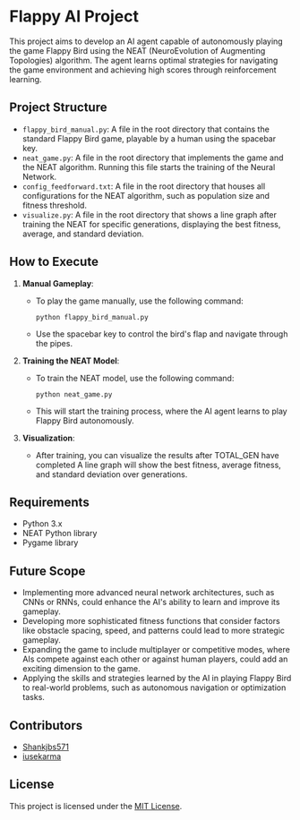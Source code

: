 # Flappy AI Project

This project aims to develop an AI agent capable of autonomously playing the game Flappy Bird using the NEAT (NeuroEvolution of Augmenting Topologies) algorithm. The agent learns optimal strategies for navigating the game environment and achieving high scores through reinforcement learning.

## Project Structure

- `flappy_bird_manual.py`: A file in the root directory that contains the standard Flappy Bird game, playable by a human using the spacebar key.
- `neat_game.py`: A file in the root directory that implements the game and the NEAT algorithm. Running this file starts the training of the Neural Network.
- `config_feedforward.txt`: A file in the root directory that houses all configurations for the NEAT algorithm, such as population size and fitness threshold.
- `visualize.py`: A file in the root directory that shows a line graph after training the NEAT for specific generations, displaying the best fitness, average, and standard deviation.

## How to Execute

1. **Manual Gameplay**:
   - To play the game manually, use the following command:
     ```
     python flappy_bird_manual.py
     ```
   - Use the spacebar key to control the bird's flap and navigate through the pipes.

2. **Training the NEAT Model**:
   - To train the NEAT model, use the following command:
     ```
     python neat_game.py
     ```
   - This will start the training process, where the AI agent learns to play Flappy Bird autonomously.

3. **Visualization**:
   - After training, you can visualize the results after TOTAL_GEN have completed
     A line graph will show the best fitness, average fitness, and standard deviation over generations.

## Requirements
- Python 3.x
- NEAT Python library
- Pygame library

## Future Scope
- Implementing more advanced neural network architectures, such as CNNs or RNNs, could enhance the AI's ability to learn and improve its gameplay.
- Developing more sophisticated fitness functions that consider factors like obstacle spacing, speed, and patterns could lead to more strategic gameplay.
- Expanding the game to include multiplayer or competitive modes, where AIs compete against each other or against human players, could add an exciting dimension to the game.
- Applying the skills and strategies learned by the AI in playing Flappy Bird to real-world problems, such as autonomous navigation or optimization tasks.

## Contributors
- [Shankjbs571](https://github.com/Shankjbs571)
- [iusekarma](https://github.com/iusekarma)

## License
This project is licensed under the [MIT License](LICENSE).
